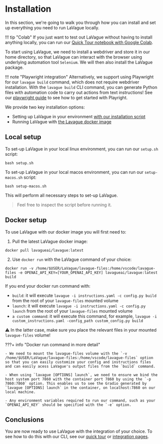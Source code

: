 
# Installation

In this section, we're going to walk you through how you can install and set up everything you need to run LaVague locally.

!!! tip "Colab"
    If you just want to test out LaVague without having to install anything locally, you can run our [Quick Tour notebook with Google Colab](https://colab.research.google.com/github/lavague-ai/lavague/blob/main/docs/docs/get-started/quick-tour-notebook/quick-tour.ipynb).

To start using LaVague, we need to install a webdriver and store it in our home directory, so that LaVague can interact with the browser using underlying automation tool `Selenium`. We will then also install the LaVague package.

!!! note "Playwright integration"
    Alternatively, we support using Playwright for our `lavague build` command, which does not require webdriver installation. With the `lavague build` CLI command, you can generate Python files with automation code to carry out actions from text instructions! See our [playwright guide](./playwright.md) to see how to get started with Playright. 

We provide two key installation options:

- Setting up LaVague in your environment [with our installation script](#local-setup)
- Running LaVague with [the Lavague docker image](#docker-setup)

## Local setup

To set-up LaVague in your local linux environment, you can run our `setup.sh` script:

`bash setup.sh`

To set-up LaVague in your local macos environment, you can run our `setup-macos.sh` script:

`bash setup-macos.sh`

This will perform all necessary steps to set-up LaVague.

> Feel free to inspect the script before running it.

## Docker setup

To use LaVague with our docker image you will first need to:

1. Pull the latest LaVague docker image:

`docker pull lavagueai/lavague:latest`

2. Use `docker run` with the LaVague command of your choice:

`docker run -v /home/$USER/LaVague/lavague-files:/home/vscode/lavague-files -e OPENAI_API_KEY=[YOUR_OPENAI_API_KEY] lavagueai/lavague:latest build`

If you end your docker run command with:

- `build`: it will execute `lavague -i instructions.yaml -c config.py build` from the root of your `lavague-files` mounted volume
- `launch`: it will execute `lavague -i instructions.yaml -c config.py launch` from the root of your `lavague-files` mounted volume
- `a custom command`: it will execute this command, for example, `lavague -i custom_instructions.yaml -config_path custom_config.py build`

⚠️ In the latter case, make sure you place the relevant files in your mounted `lavague-files` volume!

???+ info "Docker run command in more detail"

    - We need to mount the lavague-files volume with the `-v /home/$USER/LaVague/lavague-files:/home/vscode/lavague-files` option so that you can easily customize your config and instructions files and can easily acess LaVague's output files from the `build` command.

    - When using `lavague [OPTIONS] launch`, we need to ensure we bind the host system port 7860 with the container port 7860 by using the `-p 7860:7860` option. This enables us to see the Gradio generated by `lavague [OPTIONS] launch` in the container, on localhost:7860 on our local machine.

    - Any environment variables required to run our command, such as your `OPENAI_API_KEY` should be specified with the `-e` option.

## Conclusions

You are now ready to use LaVague with the integration of your choice. To see how to do this with our CLI, see our [quick tour](./quick-tour.ipynb) or [integration pages](../integrations/api/hugging-face.ipynb).